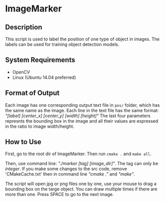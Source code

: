 # ImageMarker

## Description
This script is used to label the position of one type of object in images. The labels can be used for training object detection models.

## System Requirements
- OpenCV
- Linux (Ubuntu 14.04 preferred)

## Format of Output
Each image has one corresponding output text file in ```pos/``` folder, which has the same name as the image. Each line in the text file has the same format: *"[label] [center_x] [center_y] [width] [height]"* The last four parameters represnts the bounding box in the image and all their values are expressed in the ratio to image width/height.

## How to Use
First, go to the root dir of ImageMarker. Then run ```cmake .``` and ```make all```.

Then, use command line: *"./marker [tag] [image_dir]"*. The tag can only be *integer*. If you make some changes to the src code, remove 'CMakeCache.txt' then in command line *"cmake ."* and *"make"*.

The script will open jpg or png files one by one, use your mouse to drag a bounding box on the targe object. You can draw multiple times if there are more than one. Press SPACE to go to the next image. 
